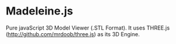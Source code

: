 Madeleine.js
============

Pure javaScript 3D Model Viewer (.STL Format). It uses THREE.js (http://github.com/mrdoob/three.js) as its 3D Engine.

